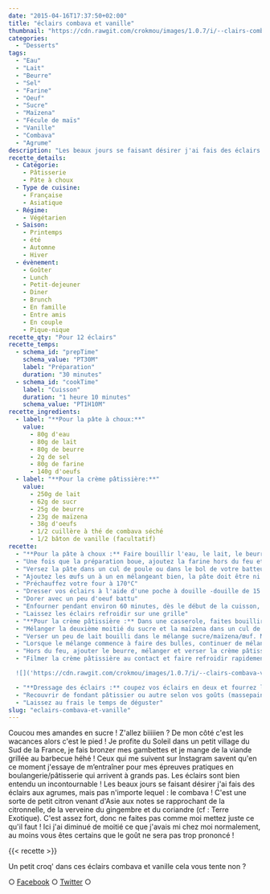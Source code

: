 ```yaml
---
date: "2015-04-16T17:37:50+02:00"
title: "éclairs combava et vanille"
thumbnail: "https://cdn.rawgit.com/crokmou/images/1.0.7/i/--clairs-combava-vanille-recette-crokmou-blog-culinaire.jpg"
categories:
  - "Desserts"
tags:
  - "Eau"
  - "Lait"
  - "Beurre"
  - "Sel"
  - "Farine"
  - "Oeuf"
  - "Sucre"
  - "Maïzena"
  - "Fécule de maïs"
  - "Vanille"
  - "Combava"
  - "Agrume"
description: "Les beaux jours se faisant désirer j'ai fais des éclairs aux agrumes, mais pas n'importe lequel : le combava ! C'est une sorte de petit citron venant d'Asie"
recette_details:
  - Catégorie:
    - Pâtisserie
    - Pâte à choux
  - Type de cuisine:
    - Française
    - Asiatique
  - Régime:
    - Végétarien
  - Saison:
    - Printemps
    - été
    - Automne
    - Hiver
  - évènement:
    - Goûter
    - Lunch
    - Petit-dejeuner
    - Diner
    - Brunch
    - En famille
    - Entre amis
    - En couple
    - Pique-nique
recette_qty: "Pour 12 éclairs"
recette_temps:
  - schema_id: "prepTime"
    schema_value: "PT30M"
    label: "Préparation"
    duration: "30 minutes"
  - schema_id: "cookTime"
    label: "Cuisson"
    duration: "1 heure 10 minutes"
    schema_value: "PT1H10M"
recette_ingredients:
  - label: "**Pour la pâte à choux:**"
    value:
      - 80g d'eau
      - 80g de lait
      - 80g de beurre
      - 2g de sel
      - 80g de farine
      - 140g d'oeufs
  - label: "**Pour la crème pâtissière:**"
    value:
      - 250g de lait
      - 62g de sucr
      - 25g de beurre
      - 23g de maïzena
      - 38g d'oeufs
      - 1/2 cuillère à thé de combava séché
      - 1/2 bâton de vanille (facultatif)
recette:
  - "**Pour la pâte à choux :** Faire bouillir l'eau, le lait, le beurre, le sucre et le sel"
  - "Une fois que la préparation boue, ajoutez la farine hors du feu et mélangez bien. Remettre la casserole sur le feu et desséchez ensuite la pâte (elle doit se décoller de la casserole)"
  - "Versez la pâte dans un cul de poule ou dans le bol de votre batteur. A l'aide d'un fouet ou de la feuille du roboto, mélangez la pâte pour refroidir le tout."
  - "Ajoutez les œufs un à un en mélangeant bien, la pâte doit être ni trop liquide ni trop compacte. (Comme disent mes profs, lorsque vous soulevez votre spatule, la pâte glisse et doit former un string... si l'image peut vous aider ;))"
  - "Préchauffez votre four à 170°C"
  - "Dresser vos éclairs à l'aide d'une poche à douille -douille de 15 à petits choux par ici- (plus ou moins grands selon vos préférences) sur une plaque préalablement recouverte de papier sulfurisé"
  - "Dorer avec un peu d'oeuf battu"
  - "Enfourner pendant environ 60 minutes, dès le début de la cuisson, laissez la porte de votre four entrouverte à l'aide d'une cuillère en bois"
  - "Laissez les éclairs refroidir sur une grille"
  - "**Pour la crème pâtissière :** Dans une casserole, faites bouillir le lait, le combava, la vanille et la moitié du sucre (vous pouvez même faire infuser quelques heures et remettre à bouillir par la suite)"
  - "Mélanger la deuxième moitié du sucre et la maïzena dans un cul de poule. Ajoutez l’œuf et mélanger de nouveau"
  - "Verser un peu de lait bouilli dans le mélange sucre/maïzena/œuf. Mélanger et reverser dans le reste de lait encore sur le feu."
  - "Lorsque le mélange commence à faire des bulles, continuer de mélanger et stériliser l’appareil encore 2 minutes"
  - "Hors du feu, ajouter le beurre, mélanger et verser la crème pâtissière sur une plaque préalablement recouverte de papier film"
  - "Filmer la crème pâtissière au contact et faire refroidir rapidement

  ![]('https://cdn.rawgit.com/crokmou/images/1.0.7/i/--clairs-combava-vanille-recette-crokmou-blog-culinaire-2.jpg' 'éclairs combava et vanille') ![]('https://cdn.rawgit.com/crokmou/images/1.0.7/i/--clairs-combava-vanille-recette-crokmou-blog-culinaire-1.jpg' 'éclairs combava et vanille')"

  - "**Dressage des éclairs :** coupez vos éclairs en deux et fourrez les de crème pâtissière."
  - "Recouvrir de fondant pâtissier ou autre selon vos goûts (massepain, chocolat...)"
  - "Laissez au frais le temps de déguster"
slug: "eclairs-combava-et-vanille"
---
```


Coucou mes amandes en sucre ! Z'allez biiiiien ? De mon côté c'est les wacances alors c'est le pied ! Je profite du Soleil dans un petit village du Sud de la France, je fais bronzer mes gambettes et je mange de la viande grillée au barbecue héhé ! Ceux qui me suivent sur Instagram savent qu'en ce moment j'essaye de m’entraîner pour mes épreuves pratiques en boulangerie/pâtisserie qui arrivent à grands pas. Les éclairs sont bien entendu un incontournable ! Les beaux jours se faisant désirer j'ai fais des éclairs aux agrumes, mais pas n'importe lequel : le combava ! C'est une sorte de petit citron venant d'Asie aux notes se rapprochant de la citronnelle, de la verveine du gingembre et du coriandre (cf : Terre Exotique). C'est assez fort, donc ne faites pas comme moi mettez juste ce qu'il faut ! Ici j'ai diminué de moitié ce que j'avais mi chez moi normalement, au moins vous êtes certains que le goût ne sera pas trop prononcé !

{{< recette >}}

Un petit croq' dans ces éclairs combava et vanille cela vous tente non ?

○ [Facebook](https://www.facebook.com/crokmou.blog) ○ [Twitter](https://twitter.com/Crokmou) ○

